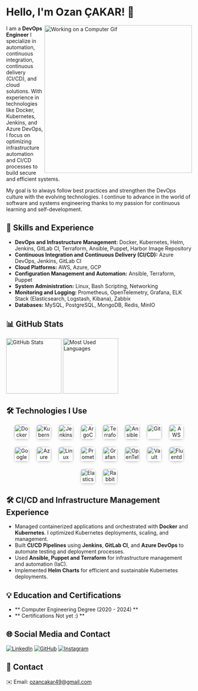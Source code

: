 # Hello, I'm Ozan ÇAKAR! 👋

<img align="right" width="400" src="https://cdn.dribbble.com/users/730703/screenshots/6581243/avento.gif" alt="Working on a Computer Gif" />

I am a **DevOps Engineer** I specialize in automation, continuous integration, continuous delivery (CI/CD), and cloud solutions. With experience in technologies like Docker, Kubernetes, Jenkins, and Azure DevOps, I focus on optimizing infrastructure automation and CI/CD processes to build secure and efficient systems.

My goal is to always follow best practices and strengthen the DevOps culture with the evolving technologies. I continue to advance in the world of software and systems engineering thanks to my passion for continuous learning and self-development.

## 🚀 Skills and Experience
- **DevOps and Infrastructure Management:** Docker, Kubernetes, Helm, Jenkins, GitLab CI, Terraform, Ansible, Puppet, Harbor Image Repository
- **Continuous Integration and Continuous Delivery (CI/CD):** Azure DevOps, Jenkins, GitLab CI
- **Cloud Platforms:** AWS, Azure, GCP
- **Configuration Management and Automation:** Ansible, Terraform, Puppet
- **System Administration:** Linux, Bash Scripting, Networking
- **Monitoring and Logging:** Prometheus, OpenTelemetry, Grafana, ELK Stack (Elasticsearch, Logstash, Kibana), Zabbix
- **Databases:** MySQL, PostgreSQL, MongoDB, Redis, MinIO

## 📊 GitHub Stats
<img height="150" src="https://github-readme-stats.vercel.app/api?username=ozancakar&hide_title=false&show_icons=true&count_private=true&theme=dark&hide_border=true" alt="GitHub Stats" />
<img height="150" src="https://github-readme-stats.vercel.app/api/top-langs/?username=ozancakar&layout=compact&theme=dark&hide_border=true" alt="Most Used Languages" />

## 🛠️ Technologies I Use

<div align="center" style="display: flex; flex-wrap: wrap; gap: 20px; justify-content: center;">
  <!-- Containerization & Orchestration -->
  <img height="40" width="40" style="border-radius: 8px; box-shadow: 0 2px 6px rgba(0,0,0,0.15);" src="https://cdn.jsdelivr.net/gh/devicons/devicon/icons/docker/docker-original.svg" alt="Docker" title="Docker" />
  <img height="40" width="40" style="border-radius: 8px; box-shadow: 0 2px 6px rgba(0,0,0,0.15);" src="https://cdn.jsdelivr.net/gh/devicons/devicon/icons/kubernetes/kubernetes-plain.svg" alt="Kubernetes" title="Kubernetes" />
  
  <!-- CI/CD -->
  <img height="40" width="40" style="border-radius: 8px; box-shadow: 0 2px 6px rgba(0,0,0,0.15);" src="https://cdn.jsdelivr.net/gh/devicons/devicon/icons/jenkins/jenkins-original.svg" alt="Jenkins" title="Jenkins" />
  <img height="40" width="40" style="border-radius: 8px; box-shadow: 0 2px 6px rgba(0,0,0,0.15);" src="https://argo-cd.readthedocs.io/en/stable/assets/logo.png" alt="ArgoCD" title="ArgoCD" />
  
  <!-- Infrastructure as Code -->
  <img height="40" width="40" style="border-radius: 8px; box-shadow: 0 2px 6px rgba(0,0,0,0.15);" src="https://cdn.jsdelivr.net/gh/devicons/devicon/icons/terraform/terraform-original.svg" alt="Terraform" title="Terraform" />
  <img height="40" width="40" style="border-radius: 8px; box-shadow: 0 2px 6px rgba(0,0,0,0.15);" src="https://cdn.jsdelivr.net/gh/devicons/devicon/icons/ansible/ansible-original.svg" alt="Ansible" title="Ansible" />
  
  <!-- Version Control -->
  <img height="40" width="40" style="border-radius: 8px; box-shadow: 0 2px 6px rgba(0,0,0,0.15);" src="https://cdn.jsdelivr.net/gh/devicons/devicon/icons/git/git-original.svg" alt="Git" title="Git" />
  
  <!-- Cloud Providers -->
  <img height="40" width="40" style="border-radius: 8px; box-shadow: 0 2px 6px rgba(0,0,0,0.15);" src="https://cdn.jsdelivr.net/gh/devicons/devicon/icons/amazonwebservices/amazonwebservices-original-wordmark.svg" alt="AWS" title="AWS" />
  <img height="40" width="40" style="border-radius: 8px; box-shadow: 0 2px 6px rgba(0,0,0,0.15);" src="https://cdn.jsdelivr.net/gh/devicons/devicon/icons/googlecloud/googlecloud-original.svg" alt="Google Cloud" title="Google Cloud" />
  <img height="40" width="40" style="border-radius: 8px; box-shadow: 0 2px 6px rgba(0,0,0,0.15);" src="https://cdn.jsdelivr.net/gh/devicons/devicon/icons/azure/azure-original.svg" alt="Azure" title="Azure" />
  
  <!-- Operating Systems -->
  <img height="40" width="40" style="border-radius: 8px; box-shadow: 0 2px 6px rgba(0,0,0,0.15);" src="https://cdn.jsdelivr.net/gh/devicons/devicon/icons/linux/linux-original.svg" alt="Linux" title="Linux" />
  
  <!-- Monitoring & Observability -->
  <img height="40" width="40" style="border-radius: 8px; box-shadow: 0 2px 6px rgba(0,0,0,0.15);" src="https://cdn.jsdelivr.net/gh/devicons/devicon/icons/prometheus/prometheus-original.svg" alt="Prometheus" title="Prometheus" />
  <img height="40" width="40" style="border-radius: 8px; box-shadow: 0 2px 6px rgba(0,0,0,0.15);" src="https://cdn.jsdelivr.net/gh/devicons/devicon/icons/grafana/grafana-original.svg" alt="Grafana" title="Grafana" />
  <img height="40" width="40" style="border-radius: 8px; box-shadow: 0 2px 6px rgba(0,0,0,0.15);" src="https://opentelemetry.io/img/logos/opentelemetry-logo-nav.png" alt="OpenTelemetry" title="OpenTelemetry" />
  
  <!-- Security -->
  <img height="40" width="40" style="border-radius: 8px; box-shadow: 0 2px 6px rgba(0,0,0,0.15);" src="https://www.vectorlogo.zone/logos/hashicorp/hashicorp-icon.svg" alt="Vault" title="Vault" />
  
  <!-- Logging -->
  <img height="40" width="40" style="border-radius: 8px; box-shadow: 0 2px 6px rgba(0,0,0,0.15);" src="https://www.vectorlogo.zone/logos/fluentd/fluentd-icon.svg" alt="Fluentd" title="Fluentd" />
  <img height="40" width="40" style="border-radius: 8px; box-shadow: 0 2px 6px rgba(0,0,0,0.15);" src="https://cdn.jsdelivr.net/gh/devicons/devicon/icons/elasticsearch/elasticsearch-original.svg" alt="Elasticsearch" title="Elasticsearch" />
  
  <!-- Messaging -->
  <img height="40" width="40" style="border-radius: 8px; box-shadow: 0 2px 6px rgba(0,0,0,0.15);" src="https://cdn.jsdelivr.net/gh/devicons/devicon/icons/rabbitmq/rabbitmq-original.svg" alt="RabbitMQ" title="RabbitMQ" />
</div>


  
</div>

## 🛠️ CI/CD and Infrastructure Management Experience
- Managed containerized applications and orchestrated with **Docker** and **Kubernetes**. I optimized Kubernetes deployments, scaling, and management.
- Built **CI/CD Pipelines** using **Jenkins**, **GitLab CI**, and **Azure DevOps** to automate testing and deployment processes.
- Used **Ansible, Puppet and Terraform** for infrastructure management and automation (IaC).
- Implemented **Helm Charts** for efficient and sustainable Kubernetes deployments.

## 💡 Education and Certifications
- ** Computer Engineering Degree (2020 - 2024) **
- ** Certifications Not yet :) ** 


## 🌐 Social Media and Contact
[![LinkedIn](https://img.shields.io/badge/LinkedIn-ozan--cakar-blue?style=for-the-badge&logo=linkedin)](https://www.linkedin.com/in/ozan-çakar-651490228)
[![GitHub](https://img.shields.io/badge/GitHub-ozancakar-black?style=for-the-badge&logo=github)](https://github.com/ozancakar)
[![Instagram](https://img.shields.io/badge/Instagram-ozzy.ckr-pink?style=for-the-badge&logo=instagram)](https://www.instagram.com/ozzy.ckr/)

## 📧 Contact
✉️ Email: ozancakar49@gmail.com
